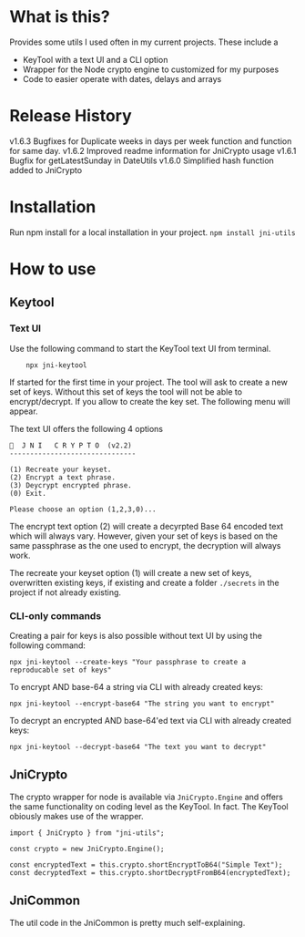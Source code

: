 # What is this?

Provides some utils I used often in my current projects.
These include a 
* KeyTool with a text UI and a CLI option
* Wrapper for the Node crypto engine to customized for my purposes
* Code to easier operate with dates, delays and arrays

# Release History
v1.6.3 Bugfixes for Duplicate weeks in days per week function and function for same day. 
v1.6.2 Improved readme information for JniCrypto usage
v1.6.1 Bugfix for getLatestSunday in DateUtils
v1.6.0 Simplified hash function added to JniCrypto


# Installation
Run npm install for a local installation in your project.
`npm install jni-utils`

# How to use

## Keytool

### Text UI
Use the following command to start the KeyTool text UI from terminal.
```
    npx jni-keytool
```
If started for the first time in your project. The tool will ask to create a new set of keys.
Without this set of keys the tool will not be able to encrypt/decrypt.
If you allow to create the key set. The following menu will appear.

The text UI offers the following 4 options
```
🔑  J N I   C R Y P T O  (v2.2)
-------------------------------

(1) Recreate your keyset.
(2) Encrypt a text phrase.
(3) Deycrypt encrypted phrase.
(0) Exit.

Please choose an option (1,2,3,0)...
```

The encrypt text option (2) will create a decyrpted Base 64 encoded text which will always vary.
However, given your set of keys is based on the same passphrase as the one used to encrypt,
the decryption will always work.

The recreate your keyset option (1) will create a new set of keys, overwritten existing keys,
if existing and create a folder `./secrets` in the project if not already existing.

### CLI-only commands

Creating a pair for keys is also possible without text UI by using the following command:
```
npx jni-keytool --create-keys "Your passphrase to create a reproducable set of keys"
```

To encrypt AND base-64 a string via CLI with already created keys:
```
npx jni-keytool --encrypt-base64 "The string you want to encrypt"
```

To decrypt an encrypted AND base-64'ed text via CLI with already created keys:
```
npx jni-keytool --decrypt-base64 "The text you want to decrypt"
```

## JniCrypto

The crypto wrapper for node is available via `JniCrypto.Engine` and offers the same functionality
on coding level as the KeyTool. In fact. The KeyTool obiously makes use of the wrapper.

```
import { JniCrypto } from "jni-utils";

const crypto = new JniCrypto.Engine();

const encryptedText = this.crypto.shortEncryptToB64("Simple Text");
const decryptedText = this.crypto.shortDecryptFromB64(encryptedText);

```



## JniCommon
The util code in the JniCommon is pretty much self-explaining.